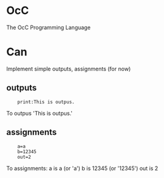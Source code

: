 # OcC
The OcC Programming Language

# Can
Implement simple outputs, assignments (for now)

## outputs
```
    print:This is outpus.
```
To outpus 'This is outpus.'

## assignments
```
    a=a
    b=12345
    out=2
```
To assignments:
a is a (or 'a')
b is 12345 (or '12345')
out is 2

